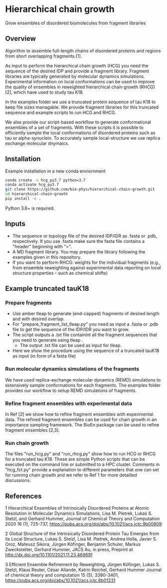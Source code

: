 # Hierarchical chain growth
Grow ensembles of disordered biomolecules from fragment libraries

## Overview
Algorithm to assemble full-length chains of disordered proteins and regions from short overlapping fragments [1]. 

As input to perform the hierarchical chain growth (HCG) you need the sequence of the desired IDP and provide a fragment
library. Fragment libraries are typically generated by molecular dynamics simulations. Experimental information on local 
conformations can be used to improve the quality of ensembles in reweighted hierarchical chain growth (RHCG) [2],
which have used to study tau K18. 

In the examples folder we use a truncated protein sequence of tau K18 to keep file sizes managable. We provide
fragment libraries for this truncated sequence and example scripts to run HCG and RHCG. 

We also provide our script-based workflow to generate conformational ensembles of a set of fragments. With these
scripts it is possible to efficiently sample the local conformations of disordered proteins such as tau or 
alpha-synuclein. To accurately sample local-structure we use replica exchange molecular dnymaics. 

## Installation

Example installation in a new conda enviornment 

```bash
conda create -n hcg_py3.7 python=3.7
conda activate hcg_py3.7
git clone https://github.com/bio-phys/hierarchical-chain-growth.git
cd hierarchical-chain-growth
pip install -e . 
```

Python 3.6+ is required. 

## Inputs
- The sequence or topology file of the desired IDP/IDR as .fasta or .pdb, respectively. If you use .fasta make sure the fasta file contains a "header" beginning with ">".
- A MD fragment library. You may prepare the library following the examples given in this repository.
- If you want to perform RHCG: weights for the individual fragments (e.g., from ensemble reweighting against experimental data reporting on _local_ structure properties - such as chemical shifts)

## Example truncated tauK18

### Prepare fragments
- Use amber tleap to generate (end-capped) fragments of desired length and with desired overlap.
- For "prepare_fragment_list_tleap.py" you need as input a .fasta or .pdb file to get the sequence of the IDP/IDR you want to grow.
- The script outputs a .txt file containint all the fragment sequences that you need to generate using tleap .
	- The output .txt file can be used as input for tleap.
- Here we show the procedure using the sequence of a truncated tauK18 as input (in form of a fasta file)

### Run molecular dynamics simulations of the fragments

We have used replica-exchange molecular dynamics (REMD) simulations to extensively sample conformations for each fragments. The examples
folder provides our workflow to setup REMD simulations of fragments.

### Refine fragment ensembles with experimental data

In Ref [2] we show how to refine fragment ensembles with experimental data. The refined fragment ensembles can be used
for chain growth in an importance sampling framework. The BioEn package can be used to refine fragment ensembles [2,3].

### Run chain growth
The files "run_hcg.py" and "run_rhcg.py" show how to run HCG or RHCG for a truncated tau K18. These are simple Python scripts that
can be executed on the command line or submitted to a HPC cluster. Comments in "hcg_fct.py" provide a explanation
to different parameters that one can set for running chain growth and we refer to Ref 1 for more detailled discussions. 

## References
1 Hierarchical Ensembles of Intrinsically Disordered Proteins at Atomic Resolution in Molecular Dynamics Simulations, 
Lisa M. Pietrek, Lukas S. Stelzl, and Gerhard Hummer,
Journal of Chemical Theory and Computation 2020 16 (1), 725-737, https://pubs.acs.org/doi/abs/10.1021/acs.jctc.9b00809

2 Global Structure of the Intrinsically Disordered Protein Tau Emerges from its Local Structure, 
Lukas S. Stelzl, Lisa M. Pietrek, Andrea Holla, Javier S. Oroz, Mateusz Sikora, Jürgen Köfinger, Benjamin Schuler, Markus Zweckstetter, Gerhard Hummer, 
JACS Au, in press, Preprint at http://dx.doi.org/10.1101/2021.11.23.469691

3 Efficient Ensemble Refinement by Reweighting,
Jürgen Köfinger, Lukas S. Stelzl, Klaus Reuter, César Allande, Katrin Reichel, Gerhard Hummer
Journal of chemical theory and computation 15 (5), 3390-3401, https://pubs.acs.org/doi/abs/10.1021/acs.jctc.8b01231
